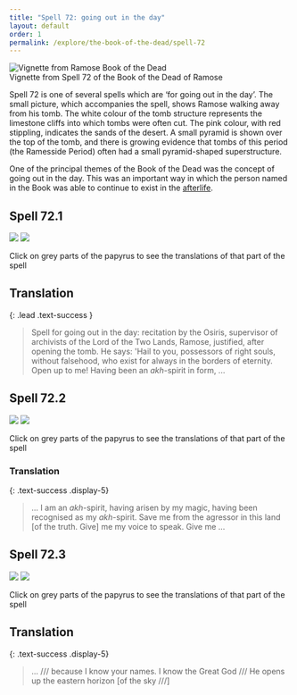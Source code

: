 ```yaml
---
title: "Spell 72: going out in the day"
layout: default
order: 1
permalink: /explore/the-book-of-the-dead/spell-72
---
```

![Vignette from Ramose Book of the Dead]({{site.baseurl}}/images/papyrus/BD72v.jpg)  
Vignette from Spell 72 of the Book of the Dead of Ramose

Spell 72 is one of several spells which are ‘for going out in the day’. The small picture, which accompanies the spell, shows Ramose walking away from his tomb. The white colour of the tomb structure represents the limestone cliffs into which tombs were often cut. The pink colour, with red stippling, indicates the sands of the desert. A small pyramid is shown over the top of the tomb, and there is growing evidence that tombs of this period (the Ramesside Period) often had a small pyramid-shaped superstructure.

One of the principal themes of the Book of the Dead was the concept of going out in the day. This was an important way in which the person named in the Book was able to continue to exist in the [afterlife]({{site.baseurl}}/exlore/egyptian-funerary-beliefs).

## Spell 72.1

![]({{site.baseurl}}/images/papyrus/bod_72_1.jpg)
![]({{site.baseurl}}/images/papyrus/BD72pt1.jpg)

Click on grey parts of the papyrus to see the translations of that part of the spell

## Translation
{: .lead .text-success }

> Spell for going out in the day: recitation by</span> the Osiris, supervisor of archivists of the Lord of the Two Lands, Ramose, justified, after opening the tomb. He says: 'Hail to you, possessors of right souls, without falsehood, who exist for always in the borders of eternity. Open up to me! Having been an <em>akh</em>-spirit in form, ...

## Spell 72.2

![]({{site.baseurl}}/images/papyrus/bod_72_2.jpg)
![]({{site.baseurl}}/images/papyrus/BD72pt2.jpg)

Click on grey parts of the papyrus to see the translations of that part of the spell

### Translation
{: .text-success .display-5}

>... I am an <em>akh</em>-spirit, having arisen by my magic, having been recognised as my <em>akh</em>-spirit. Save me from the agressor in this land [of the truth. Give] me my voice to speak. Give me ...

## Spell 72.3

![]({{site.baseurl}}/images/papyrus/bod_72_3.jpg)
![]({{site.baseurl}}/images/papyrus/BD72pt3.jpg)

Click on grey parts of the papyrus to see the translations of that part of the spell

## Translation
{: .text-success .display-5}

>... /// because I know your names. I know the Great God /// He opens up the eastern horizon [of the sky ///]
